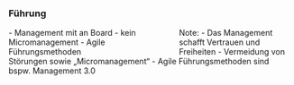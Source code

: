 ### <i class="fa fa-user" aria-hidden="true"></i> Führung
<div style="text-align: left; float: left; width: 60%">
  - Management mit an Board
  - kein Micromanagement
  - Agile Führungsmethoden
</div>
<div style="text-align: right; float: right;  width: 40%">
    <img style="border: none; box-shadow: none; background: none; width: 100%"  data-src="/media/leadership.jpg"></img>
</div>
Note:
- Das Management schafft Vertrauen und Freiheiten
- Vermeidung von Störungen sowie  „Micromanagement“
- Agile Führungsmethoden sind bspw. Management 3.0
